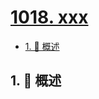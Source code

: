 # [1018. xxx](https://github.com/Tdahuyou/TNotes.leetcode/tree/main/notes/1018.%20xxx)

<!-- region:toc -->

- [1. 📝 概述](#1--概述)

<!-- endregion:toc -->

## 1. 📝 概述

